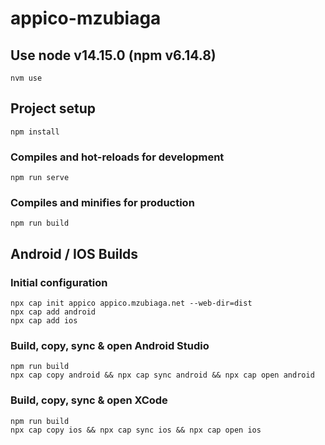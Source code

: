 # appico-mzubiaga

## Use node v14.15.0 (npm v6.14.8)
```
nvm use
```

## Project setup
```
npm install
```

### Compiles and hot-reloads for development
```
npm run serve
```

### Compiles and minifies for production
```
npm run build
```

## Android / IOS Builds

### Initial configuration
```
npx cap init appico appico.mzubiaga.net --web-dir=dist
npx cap add android
npx cap add ios
```

### Build, copy, sync & open Android Studio
```
npm run build
npx cap copy android && npx cap sync android && npx cap open android
```

### Build, copy, sync & open XCode
```
npm run build
npx cap copy ios && npx cap sync ios && npx cap open ios
```
